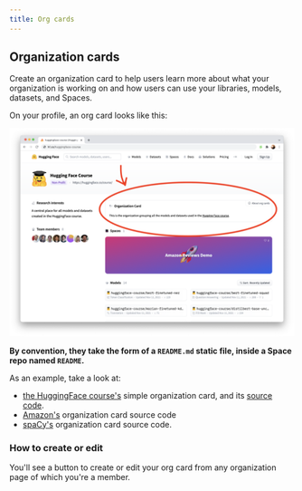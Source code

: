 ```yaml
---
title: Org cards
---
```


## Organization cards

Create an organization card to help users learn more about what your organization is working on and how users can use your libraries, models, datasets, and Spaces. 

On your profile, an org card looks like this:

![/docs/assets/hub/org-card.png](/docs/assets/hub/org-card.png)


**By convention, they take the form of a `README.md` static file, inside a Space repo named `README`.**

As an example, take a look at:

* [the HuggingFace course's](https://huggingface.co/huggingface-course) simple organization card, and its [source code](https://huggingface.co/spaces/huggingface-course/README/blob/main/README.md).
* [Amazon's](https://huggingface.co/spaces/amazon/README/blob/main/README.md) organization card source code
* [spaCy's](https://huggingface.co/spaces/spacy/README/blob/main/README.md) organization card source code.

### How to create or edit

You'll see a button to create or edit your org card from any organization page of which you're a member.
